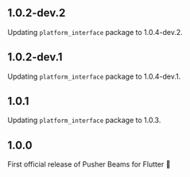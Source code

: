 ## 1.0.2-dev.2
Updating `platform_interface` package to 1.0.4-dev.2.

## 1.0.2-dev.1
Updating `platform_interface` package to 1.0.4-dev.1.

## 1.0.1
Updating `platform_interface` package to 1.0.3.

## 1.0.0
First official release of Pusher Beams for Flutter 🎉
